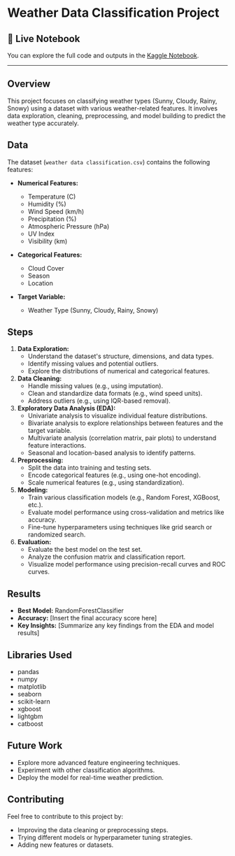 # Weather Data Classification Project

## 🔗 Live Notebook

You can explore the full code and outputs in the [Kaggle Notebook](https://www.kaggle.com/code/gamalosama/weather-classification).

---

## Overview

This project focuses on classifying weather types (Sunny, Cloudy, Rainy, Snowy) using a dataset with various weather-related features. It involves data exploration, cleaning, preprocessing, and model building to predict the weather type accurately.

## Data

The dataset (`weather data classification.csv`) contains the following features:

- **Numerical Features:**
  - Temperature (C)
  - Humidity (%)
  - Wind Speed (km/h)
  - Precipitation (%)
  - Atmospheric Pressure (hPa)
  - UV Index
  - Visibility (km)
- **Categorical Features:**
  - Cloud Cover
  - Season
  - Location

- **Target Variable:**
  - Weather Type (Sunny, Cloudy, Rainy, Snowy)

## Steps

1. **Data Exploration:**
   - Understand the dataset's structure, dimensions, and data types.
   - Identify missing values and potential outliers.
   - Explore the distributions of numerical and categorical features.
2. **Data Cleaning:**
   - Handle missing values (e.g., using imputation).
   - Clean and standardize data formats (e.g., wind speed units).
   - Address outliers (e.g., using IQR-based removal).
3. **Exploratory Data Analysis (EDA):**
   - Univariate analysis to visualize individual feature distributions.
   - Bivariate analysis to explore relationships between features and the target variable.
   - Multivariate analysis (correlation matrix, pair plots) to understand feature interactions.
   - Seasonal and location-based analysis to identify patterns.
4. **Preprocessing:**
   - Split the data into training and testing sets.
   - Encode categorical features (e.g., using one-hot encoding).
   - Scale numerical features (e.g., using standardization).
5. **Modeling:**
   - Train various classification models (e.g., Random Forest, XGBoost, etc.).
   - Evaluate model performance using cross-validation and metrics like accuracy.
   - Fine-tune hyperparameters using techniques like grid search or randomized search.
6. **Evaluation:**
   - Evaluate the best model on the test set.
   - Analyze the confusion matrix and classification report.
   - Visualize model performance using precision-recall curves and ROC curves.

## Results

- **Best Model:** RandomForestClassifier  
- **Accuracy:** [Insert the final accuracy score here]  
- **Key Insights:** [Summarize any key findings from the EDA and model results]  

## Libraries Used

- pandas  
- numpy  
- matplotlib  
- seaborn  
- scikit-learn  
- xgboost  
- lightgbm  
- catboost  

## Future Work

- Explore more advanced feature engineering techniques.  
- Experiment with other classification algorithms.  
- Deploy the model for real-time weather prediction.  

## Contributing

Feel free to contribute to this project by:

- Improving the data cleaning or preprocessing steps.
- Trying different models or hyperparameter tuning strategies.
- Adding new features or datasets.


